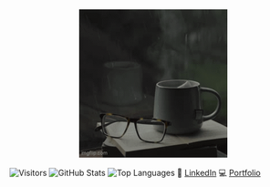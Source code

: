 <div align="center">
  <img src="assets/Welcome.gif" alt="Welcome Animation">
</div>

![Visitors](https://visitor-badge.laobi.icu/badge?page_id=SemilogoDan.SemilogoDan)
![GitHub Stats](https://github-readme-stats.vercel.app/api?username=SemilogoDan&show_icons=true&theme=radical)
![Top Languages](https://github-readme-stats.vercel.app/api/top-langs/?username=SemilogoDan&layout=compact)
🔗 [LinkedIn](https://www.linkedin.com/in/[semilogo](https://www.linkedin.com/in/semilogo-dan-s-ba86b2206/))  
💻 [Portfolio](https://semilogo.com)

